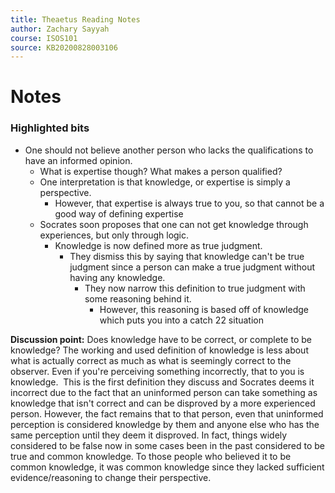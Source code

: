 ```yaml
---
title: Theaetus Reading Notes
author: Zachary Sayyah
course: ISOS101
source: KB20200828003106
---
```


# Notes
### Highlighted bits
 - One should not believe another person who lacks the qualifications to have an informed opinion.
     - What is expertise though? What makes a person qualified?
     - One interpretation is that knowledge, or expertise is simply a perspective.
         - However, that expertise is always true to you, so that cannot be a good way of defining expertise
     - Socrates soon proposes that one can not get knowledge through experiences, but only through logic.
         - Knowledge is now defined more as true judgment.
             - They dismiss this by saying that knowledge can't be true judgment since a person can make a true judgment without having any knowledge.
                 - They now narrow this definition to true judgment with some reasoning behind it.
                     - However, this reasoning is based off of knowledge which puts you into a catch 22 situation


**Discussion point:** Does knowledge have to be correct, or complete to be knowledge? The working and used definition of knowledge is less about what is actually correct as much as what is seemingly correct to the observer. Even if you're perceiving something incorrectly, that to you is knowledge.  This is the first definition they discuss and Socrates deems it incorrect due to the fact that an uninformed person can take something as knowledge that isn't correct and can be disproved by a more experienced person. However, the fact remains that to that person, even that uninformed perception is considered knowledge by them and anyone else who has the same perception until they deem it disproved. In fact, things widely considered to be false now in some cases been in the past considered to be true and common knowledge. To those people who believed it to be common knowledge, it was common knowledge since they lacked sufficient evidence/reasoning to change their perspective.

